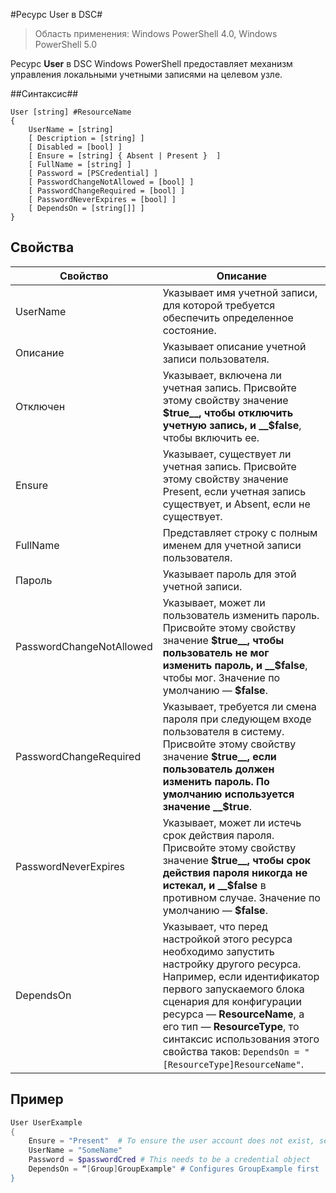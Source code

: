 #Ресурс User в DSC#

 
>Область применения: Windows PowerShell 4.0, Windows PowerShell 5.0


Ресурс __User__ в DSC Windows PowerShell предоставляет механизм управления локальными учетными записями на целевом узле.


##Синтаксис##

```
User [string] #ResourceName
{
    UserName = [string]
    [ Description = [string] ]
    [ Disabled = [bool] ]
    [ Ensure = [string] { Absent | Present }  ]
    [ FullName = [string] ]
    [ Password = [PSCredential] ]
    [ PasswordChangeNotAllowed = [bool] ]
    [ PasswordChangeRequired = [bool] ]
    [ PasswordNeverExpires = [bool] ]
    [ DependsOn = [string[]] ]
}
```

## Свойства
|  Свойство  |  Описание   | 
|---|---| 
| UserName| Указывает имя учетной записи, для которой требуется обеспечить определенное состояние.| 
| Описание| Указывает описание учетной записи пользователя.| 
| Отключен| Указывает, включена ли учетная запись. Присвойте этому свойству значение __$true__, чтобы отключить учетную запись, и __$false__, чтобы включить ее.| 
| Ensure| Указывает, существует ли учетная запись. Присвойте этому свойству значение Present, если учетная запись существует, и Absent, если не существует.| 
| FullName| Представляет строку с полным именем для учетной записи пользователя.| 
| Пароль| Указывает пароль для этой учетной записи. | 
| PasswordChangeNotAllowed| Указывает, может ли пользователь изменить пароль. Присвойте этому свойству значение __$true__, чтобы пользователь не мог изменить пароль, и __$false__, чтобы мог. Значение по умолчанию — __$false__.| 
| PasswordChangeRequired| Указывает, требуется ли смена пароля при следующем входе пользователя в систему. Присвойте этому свойству значение __$true__, если пользователь должен изменить пароль. По умолчанию используется значение __$true__.| 
| PasswordNeverExpires| Указывает, может ли истечь срок действия пароля. Присвойте этому свойству значение __$true__, чтобы срок действия пароля никогда не истекал, и __$false__ в противном случае. Значение по умолчанию — __$false__.| 
| DependsOn | Указывает, что перед настройкой этого ресурса необходимо запустить настройку другого ресурса. Например, если идентификатор первого запускаемого блока сценария для конфигурации ресурса — __ResourceName__, а его тип — __ResourceType__, то синтаксис использования этого свойства таков: `DependsOn = "[ResourceType]ResourceName"`.| 

## Пример

```powershell
User UserExample
{
    Ensure = "Present"  # To ensure the user account does not exist, set Ensure to "Absent"
    UserName = "SomeName"
    Password = $passwordCred # This needs to be a credential object
    DependsOn = “[Group]GroupExample" # Configures GroupExample first
}
```
<!--HONumber=Feb16_HO4-->
